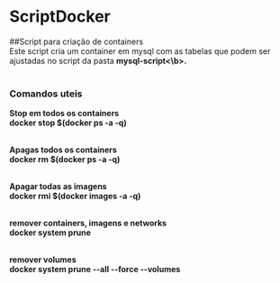 # ScriptDocker
##Script para criação de containers<br>
Este script cria um container em mysql com as tabelas que podem ser ajustadas no script da pasta <b>mysql-script<\b>.<br><br>

### Comandos uteis
Stop em todos os containers<br>
docker stop $(docker ps -a -q)<br><br>

Apagas todos os containers<br>
docker rm $(docker ps -a -q)<br><br>

Apagar todas as imagens<br>
docker rmi $(docker images -a -q)<br><br>

remover containers, imagens e networks<br>
docker system prune<br><br>

remover volumes<br>
docker system prune --all --force --volumes<br><br>
